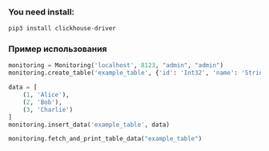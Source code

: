 ### You need install:
```python
pip3 install clickhouse-driver
```

### Пример использования
```python
monitoring = Monitoring('localhost', 8123, "admin", "admin")
monitoring.create_table('example_table', {'id': 'Int32', 'name': 'String'})

data = [
    (1, 'Alice'),
    (2, 'Bob'),
    (3, 'Charlie')
]
monitoring.insert_data('example_table', data)

monitoring.fetch_and_print_table_data("example_table")
```

